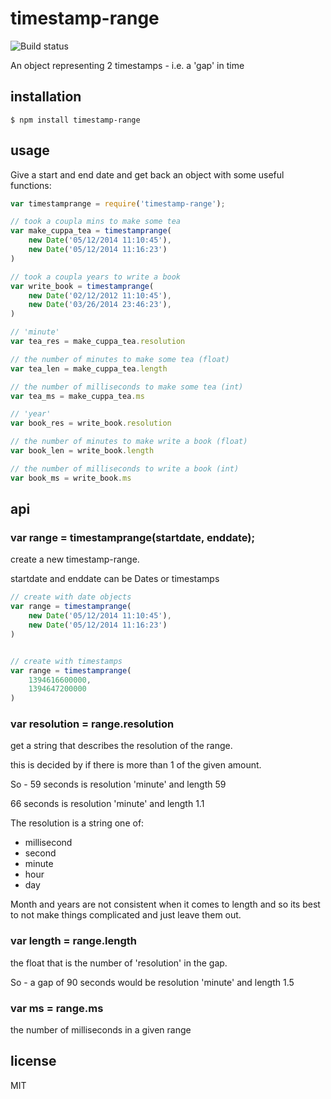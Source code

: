 timestamp-range
===============

![Build status](https://api.travis-ci.org/binocarlos/timestamp-range.png)

An object representing 2 timestamps - i.e. a 'gap' in time

## installation

```
$ npm install timestamp-range
```

## usage

Give a start and end date and get back an object with some useful functions:

```js
var timestamprange = require('timestamp-range');

// took a coupla mins to make some tea
var make_cuppa_tea = timestamprange(
	new Date('05/12/2014 11:10:45'),
	new Date('05/12/2014 11:16:23')
)

// took a coupla years to write a book
var write_book = timestamprange(
	new Date('02/12/2012 11:10:45'),
	new Date('03/26/2014 23:46:23'),
)

// 'minute'
var tea_res = make_cuppa_tea.resolution

// the number of minutes to make some tea (float)
var tea_len = make_cuppa_tea.length

// the number of milliseconds to make some tea (int)
var tea_ms = make_cuppa_tea.ms

// 'year'
var book_res = write_book.resolution

// the number of minutes to make write a book (float)
var book_len = write_book.length

// the number of milliseconds to write a book (int)
var book_ms = write_book.ms
```

## api

### var range = timestamprange(startdate, enddate);

create a new timestamp-range.

startdate and enddate can be Dates or timestamps

```js
// create with date objects
var range = timestamprange(
	new Date('05/12/2014 11:10:45'),
	new Date('05/12/2014 11:16:23')
)


// create with timestamps
var range = timestamprange(
	1394616600000,
	1394647200000
)
```

### var resolution = range.resolution

get a string that describes the resolution of the range.

this is decided by if there is more than 1 of the given amount.

So - 59 seconds is resolution 'minute' and length 59

66 seconds is resolution 'minute' and length 1.1

The resolution is a string one of:

 * millisecond
 * second
 * minute
 * hour
 * day

Month and years are not consistent when it comes to length and so its best to not make things complicated and just leave them out.

### var length = range.length

the float that is the number of 'resolution' in the gap.

So - a gap of 90 seconds would be resolution 'minute' and length 1.5

### var ms = range.ms

the number of milliseconds in a given range

## license

MIT